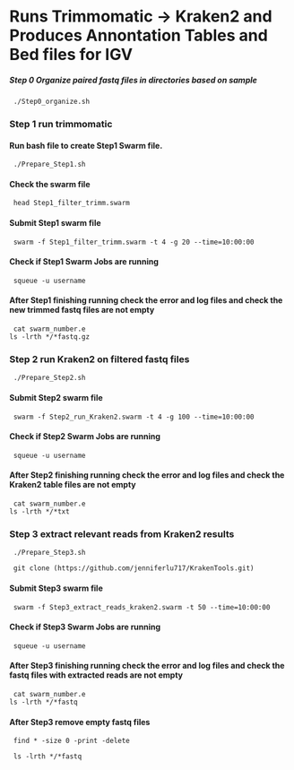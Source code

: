 # Runs Trimmomatic -> Kraken2 and Produces Annontation Tables and Bed files for IGV
##### Step 0 Organize paired fastq files in directories based on sample
<pre><code> ./Step0_organize.sh </pre></code>

### Step 1 run trimmomatic
#### Run bash file to create Step1 Swarm file.
<pre><code> ./Prepare_Step1.sh </pre></code>
#### Check the swarm file
<pre><code> head Step1_filter_trimm.swarm </pre></code>
#### Submit Step1 swarm file
<pre><code> swarm -f Step1_filter_trimm.swarm -t 4 -g 20 --time=10:00:00 </pre></code>
#### Check if Step1 Swarm Jobs are running 
<pre><code> squeue -u username </pre></code>
#### After Step1 finishing running check the error and log files and check the new trimmed fastq files are not empty
<pre><code> cat swarm_number.e 
ls -lrth */*fastq.gz </pre></code>
### Step 2 run Kraken2 on filtered fastq files
<pre><code> ./Prepare_Step2.sh </pre></code>
#### Submit Step2 swarm file
<pre><code> swarm -f Step2_run_Kraken2.swarm -t 4 -g 100 --time=10:00:00 </pre></code>
#### Check if Step2 Swarm Jobs are running 
<pre><code> squeue -u username </pre></code>
#### After Step2 finishing running check the error and log files and check the Kraken2 table files are not empty
<pre><code> cat swarm_number.e 
ls -lrth */*txt </pre></code>
### Step 3 extract relevant reads from Kraken2 results 
<pre><code> ./Prepare_Step3.sh </pre></code>
<pre><code> git clone (https://github.com/jenniferlu717/KrakenTools.git) </code></pre>
#### Submit Step3 swarm file
<pre><code> swarm -f Step3_extract_reads_kraken2.swarm -t 50 --time=10:00:00 </pre></code>
#### Check if Step3 Swarm Jobs are running 
<pre><code> squeue -u username </pre></code>
#### After Step3 finishing running check the error and log files and check the fastq files with extracted reads are not empty
<pre><code> cat swarm_number.e 
ls -lrth */*fastq </pre></code>
#### After Step3 remove empty fastq files 
<pre><code> find * -size 0 -print -delete  </pre></code>
<pre><code> ls -lrth */*fastq  </pre></code>
